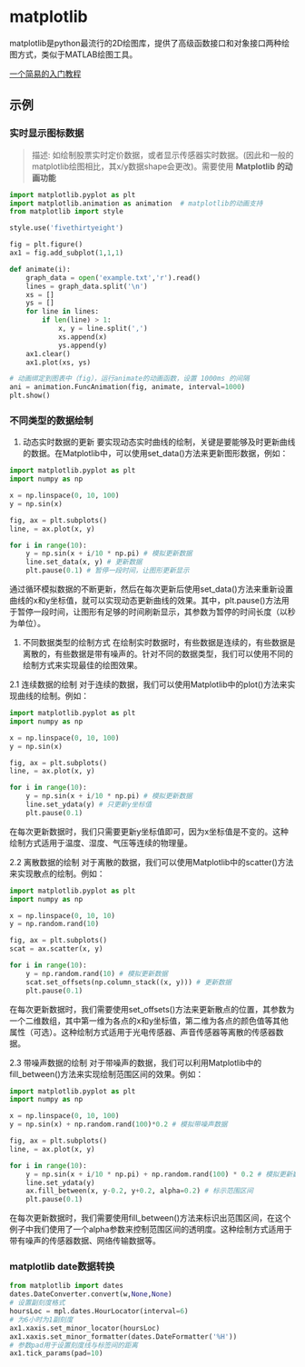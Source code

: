 # matplotlib
matplotlib是python最流行的2D绘图库，提供了高级函数接口和对象接口两种绘图方式，类似于MATLAB绘图工具。

[一个简易的入门教程](https://wizardforcel.gitbooks.io/matplotlib-intro-tut/content/matplotlib/16.html)

## 示例

### 实时显示图标数据

> 描述: 如绘制股票实时定价数据，或者显示传感器实时数据。(因此和一般的matplotlib绘图相比，其x/y数据shape会更改)。需要使用 **Matplotlib 的动画功能**

```python
import matplotlib.pyplot as plt
import matplotlib.animation as animation  # matplotlib的动画支持
from matplotlib import style

style.use('fivethirtyeight')

fig = plt.figure()
ax1 = fig.add_subplot(1,1,1)

def animate(i):
    graph_data = open('example.txt','r').read()
    lines = graph_data.split('\n')
    xs = []
    ys = []
    for line in lines:
        if len(line) > 1:
            x, y = line.split(',')
            xs.append(x)
            ys.append(y)
    ax1.clear()
    ax1.plot(xs, ys)

# 动画绑定到图表中（fig），运行animate的动画函数，设置 1000ms 的间隔
ani = animation.FuncAnimation(fig, animate, interval=1000)
plt.show()

```

### 不同类型的数据绘制

1. 动态实时数据的更新
要实现动态实时曲线的绘制，关键是要能够及时更新曲线的数据。在Matplotlib中，可以使用set_data()方法来更新图形数据，例如：
```python
import matplotlib.pyplot as plt
import numpy as np

x = np.linspace(0, 10, 100)
y = np.sin(x)

fig, ax = plt.subplots()
line, = ax.plot(x, y)

for i in range(10):
    y = np.sin(x + i/10 * np.pi) # 模拟更新数据
    line.set_data(x, y) # 更新数据
    plt.pause(0.1) # 暂停一段时间，让图形更新显示
```
通过循环模拟数据的不断更新，然后在每次更新后使用set_data()方法来重新设置曲线的x和y坐标值，就可以实现动态更新曲线的效果。其中，plt.pause()方法用于暂停一段时间，让图形有足够的时间刷新显示，其参数为暂停的时间长度（以秒为单位）。

1. 不同数据类型的绘制方式
在绘制实时数据时，有些数据是连续的，有些数据是离散的，有些数据是带有噪声的。针对不同的数据类型，我们可以使用不同的绘制方式来实现最佳的绘图效果。


2.1 连续数据的绘制
对于连续的数据，我们可以使用Matplotlib中的plot()方法来实现曲线的绘制。例如：
```PYTHON
import matplotlib.pyplot as plt
import numpy as np

x = np.linspace(0, 10, 100)
y = np.sin(x)

fig, ax = plt.subplots()
line, = ax.plot(x, y)

for i in range(10):
    y = np.sin(x + i/10 * np.pi) # 模拟更新数据
    line.set_ydata(y) # 只更新y坐标值
    plt.pause(0.1)
```
在每次更新数据时，我们只需要更新y坐标值即可，因为x坐标值是不变的。这种绘制方式适用于温度、湿度、气压等连续的物理量。

2.2 离散数据的绘制
对于离散的数据，我们可以使用Matplotlib中的scatter()方法来实现散点的绘制。例如：
```python
import matplotlib.pyplot as plt
import numpy as np

x = np.linspace(0, 10, 10)
y = np.random.rand(10)

fig, ax = plt.subplots()
scat = ax.scatter(x, y)

for i in range(10):
    y = np.random.rand(10) # 模拟更新数据
    scat.set_offsets(np.column_stack((x, y))) # 更新数据
    plt.pause(0.1)
```
在每次更新数据时，我们需要使用set_offsets()方法来更新散点的位置，其参数为一个二维数组，其中第一维为各点的x和y坐标值，第二维为各点的颜色值等其他属性（可选）。这种绘制方式适用于光电传感器、声音传感器等离散的传感器数据。

2.3 带噪声数据的绘制
对于带噪声的数据，我们可以利用Matplotlib中的fill_between()方法来实现绘制范围区间的效果。例如：
```python
import matplotlib.pyplot as plt
import numpy as np

x = np.linspace(0, 10, 100)
y = np.sin(x) + np.random.rand(100)*0.2 # 模拟带噪声数据

fig, ax = plt.subplots()
line, = ax.plot(x, y)

for i in range(10):
    y = np.sin(x + i/10 * np.pi) + np.random.rand(100) * 0.2 # 模拟更新数据
    line.set_ydata(y)
    ax.fill_between(x, y-0.2, y+0.2, alpha=0.2) # 标示范围区间
    plt.pause(0.1)
```
在每次更新数据时，我们需要使用fill_between()方法来标识出范围区间，在这个例子中我们使用了一个alpha参数来控制范围区间的透明度。这种绘制方式适用于带有噪声的传感器数据、网络传输数据等。

### matplotlib date数据转换
```python
from matplotlib import dates 
dates.DateConverter.convert(w,None,None)
# 设置副刻度格式
hoursLoc = mpl.dates.HourLocator(interval=6) 
# 为6小时为1副刻度
ax1.xaxis.set_minor_locator(hoursLoc)
ax1.xaxis.set_minor_formatter(dates.DateFormatter('%H'))
# 参数pad用于设置刻度线与标签间的距离
ax1.tick_params(pad=10)
```